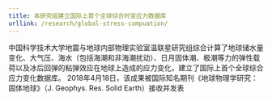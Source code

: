 ```yaml
---
title: 本研究组建立国际上首个全球综合时变应力数据库
urllink: /research/global-stress-compuation/
---
```


中国科学技术大学地震与地球内部物理实验室温联星研究组综合计算了地球储水量变化、大气压、海水（包括海潮和非海潮扰动）、日月固体潮、极潮等力的弹性载荷以及冰后回弹的粘弹效应在地球上造成的应力变化，建立了国际上首个全球综合应力变化数据库。 2018年4月18日，该成果被国际知名期刊《地球物理学研究：固体地球》（J. Geophys. Res. Solid Earth）接收并发表
